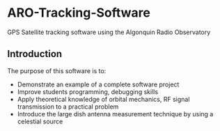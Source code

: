 # ARO-Tracking-Software
GPS Satellite tracking software using the Algonquin Radio Observatory

## Introduction
The purpose of this software is to:
* Demonstrate an example of a complete software project
* Improve students programming, debugging skills
* Apply theoretical knowledge of orbital mechanics, RF signal transmission to a practical problem
* Introduce the large dish antenna measurement technique by using a celestial source

